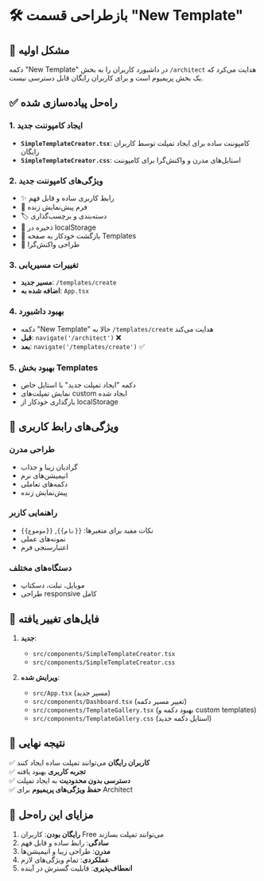 # 🛠️ بازطراحی قسمت "New Template"

## 🎯 مشکل اولیه
دکمه "New Template" در داشبورد کاربران را به بخش `/architect` هدایت می‌کرد که یک بخش پریمیوم است و برای کاربران رایگان قابل دسترسی نیست.

## ✅ راه‌حل پیاده‌سازی شده

### 1. ایجاد کامپوننت جدید
- **`SimpleTemplateCreator.tsx`**: کامپوننت ساده برای ایجاد تمپلت توسط کاربران رایگان
- **`SimpleTemplateCreator.css`**: استایل‌های مدرن و واکنش‌گرا برای کامپوننت

### 2. ویژگی‌های کامپوننت جدید
- ✨ رابط کاربری ساده و قابل فهم
- 📝 فرم پیش‌نمایش زنده
- 🏷️ دسته‌بندی و برچسب‌گذاری
- 💾 ذخیره در localStorage
- 🔄 بازگشت خودکار به صفحه Templates
- 📱 طراحی واکنش‌گرا

### 3. تغییرات مسیریابی
- **مسیر جدید**: `/templates/create`
- **اضافه شده به**: `App.tsx`

### 4. بهبود داشبورد
- دکمه "New Template" حالا به `/templates/create` هدایت می‌کند
- **قبل**: `navigate('/architect')` ❌
- **بعد**: `navigate('/templates/create')` ✅

### 5. بهبود بخش Templates
- دکمه "ایجاد تمپلت جدید" با استایل خاص
- نمایش تمپلت‌های custom ایجاد شده
- بارگذاری خودکار از localStorage

## 🎨 ویژگی‌های رابط کاربری

### طراحی مدرن
- گرادیان زیبا و جذاب
- انیمیشن‌های نرم
- دکمه‌های تعاملی
- پیش‌نمایش زنده

### راهنمایی کاربر
- نکات مفید برای متغیرها: `{{نام}}`, `{{موضوع}}`
- نمونه‌های عملی
- اعتبارسنجی فرم

### دستگاه‌های مختلف
- موبایل، تبلت، دسکتاپ
- طراحی responsive کامل

## 📁 فایل‌های تغییر یافته

1. **جدید**:
   - `src/components/SimpleTemplateCreator.tsx`
   - `src/components/SimpleTemplateCreator.css`

2. **ویرایش شده**:
   - `src/App.tsx` (مسیر جدید)
   - `src/components/Dashboard.tsx` (تغییر مسیر دکمه)
   - `src/components/TemplateGallery.tsx` (بهبود دکمه و custom templates)
   - `src/components/TemplateGallery.css` (استایل دکمه جدید)

## 🚀 نتیجه نهایی

✅ **کاربران رایگان** می‌توانند تمپلت ساده ایجاد کنند  
✅ **تجربه کاربری** بهبود یافته  
✅ **دسترسی بدون محدودیت** به ایجاد تمپلت  
✅ **حفظ ویژگی‌های پریمیوم** برای Architect  

## 🎯 مزایای این راه‌حل

1. **رایگان بودن**: کاربران Free می‌توانند تمپلت بسازند
2. **سادگی**: رابط ساده و قابل فهم
3. **مدرن**: طراحی زیبا و انیمیشن‌ها
4. **عملکردی**: تمام ویژگی‌های لازم
5. **انعطاف‌پذیری**: قابلیت گسترش در آینده 
